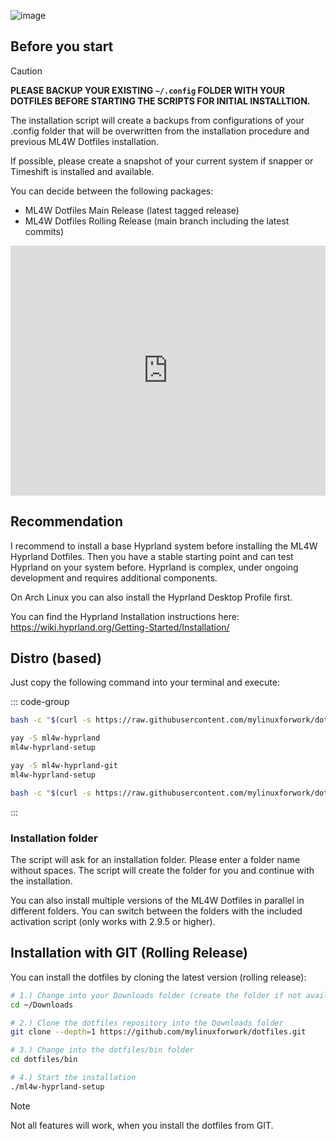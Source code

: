 ![image](/install.png)

## Before you start

> [!CAUTION]
> **PLEASE BACKUP YOUR EXISTING `~/.config` FOLDER WITH YOUR DOTFILES BEFORE STARTING THE SCRIPTS FOR INITIAL INSTALLTION.**

The installation script will create a backups from configurations of your .config folder that will be overwritten from the installation procedure and previous ML4W Dotfiles installation.

If possible, please create a snapshot of your current system if snapper or Timeshift is installed and available.

You can decide between the following packages:
- ML4W Dotfiles Main Release (latest tagged release)
- ML4W Dotfiles Rolling Release (main branch including the latest commits)

<iframe width="100%" height="400" src="https://www.youtube.com/embed/siy2vL94yd0" 
title="ML4W Hyprland Installation" frameborder="0" 
allow="accelerometer; autoplay; clipboard-write; encrypted-media; gyroscope; picture-in-picture; web-share" 
allowfullscreen></iframe>

## Recommendation

I recommend to install a base Hyprland system before installing the ML4W Hyprland Dotfiles. Then you have a stable starting point and can test Hyprland on your system before. Hyprland is complex, under ongoing development and requires additional components. 

On Arch Linux you can also install the Hyprland Desktop Profile first.

You can find the Hyprland Installation instructions here: https://wiki.hyprland.org/Getting-Started/Installation/

## Distro (based)

Just copy the following command into your terminal and execute:

::: code-group

```sh [<i class="devicon-archlinux-plain"></i> Arch]
bash -c "$(curl -s https://raw.githubusercontent.com/mylinuxforwork/dotfiles/main/setup-arch.sh)"
```

```sh [Aur Stable]
yay -S ml4w-hyprland
ml4w-hyprland-setup
```

```sh [Aur Rolling]
yay -S ml4w-hyprland-git
ml4w-hyprland-setup
```

```sh [<i class="devicon-fedora-plain"></i> Fedora]
bash -c "$(curl -s https://raw.githubusercontent.com/mylinuxforwork/dotfiles/main/setup-fedora.sh)"
```

:::

### Installation folder

The script will ask for an installation folder. Please enter a folder name without spaces. The script will create the folder for you and continue with the installation.

You can also install multiple versions of the ML4W Dotfiles in parallel in different folders. You can switch between the folders with the included activation script (only works with 2.9.5 or higher). 

## Installation with GIT (Rolling Release)

You can install the dotfiles by cloning the latest version (rolling release):

```sh
# 1.) Change into your Downloads folder (create the folder if not available)
cd ~/Downloads

# 2.) Clone the dotfiles repository into the Downloads folder
git clone --depth=1 https://github.com/mylinuxforwork/dotfiles.git

# 3.) Change into the dotfiles/bin folder
cd dotfiles/bin

# 4.) Start the installation
./ml4w-hyprland-setup
```

> [!NOTE]
> Not all features will work, when you install the dotfiles from GIT.

